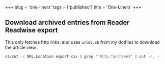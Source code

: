+++
slug = 'one-liners'
tags = ['published']
title = 'One-Liners'
+++

## Download archived entries from Reader Readwise export

This only fetches http links, and uses `urldl.sh` from my dotfiles to download the article view.

````bash
csvcut -c URL,Location export.csv | grep "^http.*archive$" | cut -d, -f1 | while read -r url; do urldl.sh "$url"; done
````
